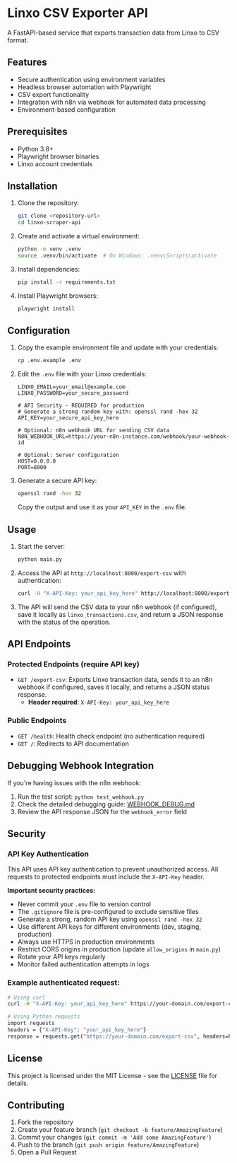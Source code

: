 # Linxo CSV Exporter API

A FastAPI-based service that exports transaction data from Linxo to CSV format.

## Features

- Secure authentication using environment variables
- Headless browser automation with Playwright
- CSV export functionality
- Integration with n8n via webhook for automated data processing
- Environment-based configuration

## Prerequisites

- Python 3.8+
- Playwright browser binaries
- Linxo account credentials

## Installation

1. Clone the repository:
   ```bash
   git clone <repository-url>
   cd linxo-scraper-api
   ```

2. Create and activate a virtual environment:
   ```bash
   python -m venv .venv
   source .venv/bin/activate  # On Windows: .venv\Scripts\activate
   ```

3. Install dependencies:
   ```bash
   pip install -r requirements.txt
   ```

4. Install Playwright browsers:
   ```bash
   playwright install
   ```

## Configuration

1. Copy the example environment file and update with your credentials:
   ```bash
   cp .env.example .env
   ```

2. Edit the `.env` file with your Linxo credentials:
   ```
   LINXO_EMAIL=your_email@example.com
   LINXO_PASSWORD=your_secure_password
   
   # API Security - REQUIRED for production
   # Generate a strong random key with: openssl rand -hex 32
   API_KEY=your_secure_api_key_here
   
   # Optional: n8n webhook URL for sending CSV data
   N8N_WEBHOOK_URL=https://your-n8n-instance.com/webhook/your-webhook-id
   
   # Optional: Server configuration
   HOST=0.0.0.0
   PORT=8000
   ```

3. Generate a secure API key:
   ```bash
   openssl rand -hex 32
   ```
   Copy the output and use it as your `API_KEY` in the `.env` file.

## Usage

1. Start the server:
   ```bash
   python main.py
   ```

2. Access the API at `http://localhost:8000/export-csv` with authentication:
   ```bash
   curl -H "X-API-Key: your_api_key_here" http://localhost:8000/export-csv
   ```

3. The API will send the CSV data to your n8n webhook (if configured), save it locally as `linxo_transactions.csv`, and return a JSON response with the status of the operation.

## API Endpoints

### Protected Endpoints (require API key)
- `GET /export-csv`: Exports Linxo transaction data, sends it to an n8n webhook if configured, saves it locally, and returns a JSON status response.
  - **Header required**: `X-API-Key: your_api_key_here`

### Public Endpoints
- `GET /health`: Health check endpoint (no authentication required)
- `GET /`: Redirects to API documentation

## Debugging Webhook Integration

If you're having issues with the n8n webhook:

1. Run the test script: `python test_webhook.py`
2. Check the detailed debugging guide: [WEBHOOK_DEBUG.md](WEBHOOK_DEBUG.md)
3. Review the API response JSON for the `webhook_error` field

## Security

### API Key Authentication
This API uses API key authentication to prevent unauthorized access. All requests to protected endpoints must include the `X-API-Key` header.

**Important security practices:**
- Never commit your `.env` file to version control
- The `.gitignore` file is pre-configured to exclude sensitive files
- Generate a strong, random API key using `openssl rand -hex 32`
- Use different API keys for different environments (dev, staging, production)
- Always use HTTPS in production environments
- Restrict CORS origins in production (update `allow_origins` in `main.py`)
- Rotate your API keys regularly
- Monitor failed authentication attempts in logs

### Example authenticated request:
```bash
# Using curl
curl -H "X-API-Key: your_api_key_here" https://your-domain.com/export-csv

# Using Python requests
import requests
headers = {"X-API-Key": "your_api_key_here"}
response = requests.get("https://your-domain.com/export-csv", headers=headers)
```

## License

This project is licensed under the MIT License - see the [LICENSE](LICENSE) file for details.

## Contributing

1. Fork the repository
2. Create your feature branch (`git checkout -b feature/AmazingFeature`)
3. Commit your changes (`git commit -m 'Add some AmazingFeature'`)
4. Push to the branch (`git push origin feature/AmazingFeature`)
5. Open a Pull Request
